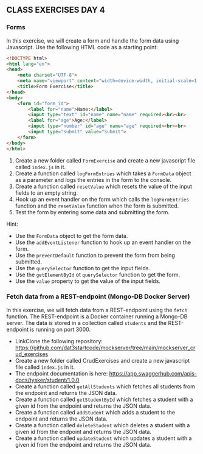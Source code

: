 ## CLASS EXERCISES DAY 4

### Forms

In this exercise, we will create a form and handle the form data using Javascript.
Use the following HTML code as a starting point:

```HTML
<!DOCTYPE html>
<html lang="en">
<head>
    <meta charset="UTF-8">
    <meta name="viewport" content="width=device-width, initial-scale=1.0">
    <title>Form Exercise</title>
</head>
<body>
    <form id="form_id">
        <label for="name">Name:</label>
        <input type="text" id="name" name="name" required><br><br>
        <label for="age">Age:</label>
        <input type="number" id="age" name="age" required><br><br>
        <input type="submit" value="Submit">
    </form>
</body>
</html>
```

1. Create a new folder called `FormExercise` and create a new javascript file called `index.js` in it.
2. Create a function called `logFormEntries` which takes a `FormData` object as a parameter and logs the entries in the form to the console.
3. Create a function called `resetValue` which resets the value of the input fields to an empty string.
4. Hook up an event handler on the form which calls the `logFormEntries` function and the `resetValue` function when the form is submitted.
5. Test the form by entering some data and submitting the form.

Hint: 
- Use the `FormData` object to get the form data.
- Use the `addEventListener` function to hook up an event handler on the form.
- Use the `preventDefault` function to prevent the form from being submitted.
- Use the `querySelector` function to get the input fields.
- Use the `getElementById` ot `querySelector` function to get the form.
- Use the `value` property to get the value of the input fields.


### Fetch data from a REST-endpoint (Mongo-DB Docker Server)

In this exercise, we will fetch data from a REST-endpoint using the `fetch` function. The REST-endpoint is a Docker container running a Mongo-DB server. 
The data is stored in a collection called `students` and the REST-endpoint is running on port 3000.

- LinkClone the following repository: https://github.com/dat3startcode/mockserver/tree/main/mockserver_crud_exercises
- Create a new folder called CrudExercises and create a new javascript file called `index.js` in it.
- The endpoint documentation is here: https://app.swaggerhub.com/apis-docs/tysker/student/1.0.0
- Create a function called `getAllStudents` which fetches all students from the endpoint and returns the JSON data.
- Create a function called `getStudentById` which fetches a student with a given id from the endpoint and returns the JSON data.
- Create a function called `addStudent` which adds a student to the endpoint and returns the JSON data.
- Create a function called `deleteStudent` which deletes a student with a given id from the endpoint and returns the JSON data.
- Create a function called `updateStudent` which updates a student with a given id from the endpoint and returns the JSON data.









